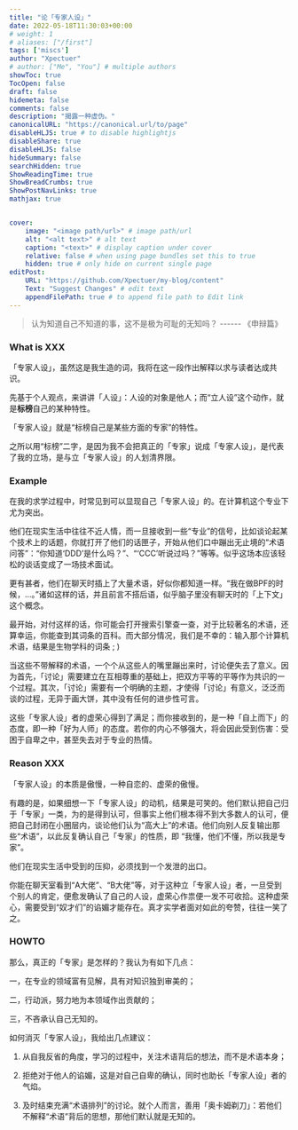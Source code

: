 ```yaml
---
title: "论「专家人设」"
date: 2022-05-18T11:30:03+00:00
# weight: 1
# aliases: ["/first"]
tags: ['miscs']
author: "Xpectuer"
# author: ["Me", "You"] # multiple authors
showToc: true
TocOpen: false
draft: false
hidemeta: false
comments: false
description: "揭露一种虚伪。"
canonicalURL: "https://canonical.url/to/page"
disableHLJS: true # to disable highlightjs
disableShare: true
disableHLJS: false
hideSummary: false
searchHidden: true
ShowReadingTime: true
ShowBreadCrumbs: true
ShowPostNavLinks: true
mathjax: true


cover:
    image: "<image path/url>" # image path/url
    alt: "<alt text>" # alt text
    caption: "<text>" # display caption under cover
    relative: false # when using page bundles set this to true
    hidden: true # only hide on current single page
editPost:
    URL: "https://github.com/Xpectuer/my-blog/content"
    Text: "Suggest Changes" # edit text
    appendFilePath: true # to append file path to Edit link
---
```



> 认为知道自己不知道的事，这不是极为可耻的无知吗？ 
> 																																										------ 《申辩篇》

### What is XXX

「专家人设」，虽然这是我生造的词，我将在这一段作出解释以求与读者达成共识。

先基于个人观点，来讲讲「人设」：人设的对象是他人；而“立人设”这个动作，就是**标榜**自己的某种特性。

「专家人设」就是“标榜自己是某些方面的专家”的特性。

之所以用“标榜”二字，是因为我不会把真正的「专家」说成「专家人设」，是代表了我的立场，是与立「专家人设」的人划清界限。

### Example

在我的求学过程中，时常见到可以显现自己「专家人设」的。在计算机这个专业下尤为突出。

他们在现实生活中往往不近人情，而一旦接收到一些“专业”的信号，比如谈论起某个技术上的话题，你就打开了他们的话匣子，开始从他们口中蹦出无止境的“术语问答”：“你知道‘DDD’是什么吗？”、“‘CCC’听说过吗？”等等。似乎这场本应该轻松的谈话变成了一场技术面试。

更有甚者，他们在聊天时插上了大量术语，好似你都知道一样。“我在做BPF的时候，...。”诸如这样的话，并且前言不搭后语，似乎脑子里没有聊天时的「上下文」这个概念。

最开始，对付这样的话，你可能会打开搜索引擎查一查，对于比较著名的术语，还算幸运，你能查到其词条的百科。而大部分情况，我们是不幸的：输入那个计算机术语，结果是生物学科的词条 ; ) 

当这些不带解释的术语，一个个从这些人的嘴里蹦出来时，讨论便失去了意义。因为首先，「讨论」需要建立在互相尊重的基础上，把双方平等的平等作为共识的一个过程。其次，「讨论」需要有一个明确的主题，才使得「讨论」有意义，泛泛而谈的过程，无异于画大饼，其中没有任何的进步性可言。

这些「专家人设」者的虚荣心得到了满足；而你接收到的，是一种「自上而下」的态度，即一种「好为人师」的态度。若你的内心不够强大，将会因此受到伤害：受困于自卑之中，甚至失去对于专业的热情。

### Reason XXX

「专家人设」的本质是傲慢，一种自恋的、虚荣的傲慢。

有趣的是，如果细想一下「专家人设」的动机，结果是可笑的。他们默认把自己归于「专家」一类，为的是得到认可，但事实上他们根本得不到大多数人的认可，便把自己封闭在小圈层内，谈论他们认为“高大上”的术语。他们向别人反复输出那些“术语”，以此反复确认自己「专家」的性质，即 “我懂，他们不懂，所以我是专家”。

他们在现实生活中受到的压抑，必须找到一个发泄的出口。

你能在聊天室看到“A大佬”、“B大佬”等，对于这种立「专家人设」者，一旦受到个别人的肯定，便愈发确认了自己的人设，虚荣心作祟便一发不可收拾。这种虚荣心，需要受到“奴才们”的谄媚才能存在。真才实学者面对如此的夸赞，往往一笑了之。

### HOWTO

那么，真正的「专家」是怎样的？我认为有如下几点：

一，在专业的领域富有见解，具有对知识独到审美的；

二，行动派，努力地为本领域作出贡献的；

三，不吝承认自己无知的。

如何消灭「专家人设」，我给出几点建议：

1. 从自我反省的角度，学习的过程中，关注术语背后的想法，而不是术语本身；

2. 拒绝对于他人的谄媚，这是对自己自卑的确认，同时也助长「专家人设」者的气焰。
3. 及时结束充满“术语排列”的讨论。就个人而言，善用「奥卡姆剃刀」：若他们不解释“术语”背后的思想，那他们默认就是无知的。



### 

